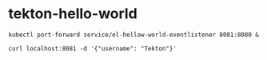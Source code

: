 # tekton-hello-world

```
kubectl port-forward service/el-hellow-world-eventlistener 8081:8080 &

curl localhost:8081 -d '{"username": "Tekton"}'
```